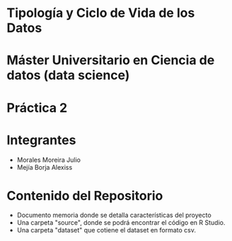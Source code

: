# Tipología y Ciclo de Vida de los Datos
# Máster Universitario en Ciencia de datos (data science)
# Práctica 2
# Integrantes
- Morales Moreira Julio
- Mejía Borja Alexiss
# Contenido del Repositorio
- Documento memoria donde se detalla características del proyecto
- Una carpeta "source", donde se podrá encontrar el código en R Studio.
- Una carpeta "dataset" que cotiene el dataset en formato csv.

